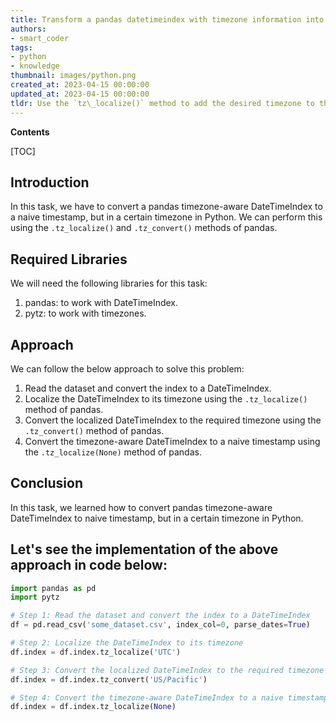 ```yaml
---
title: Transform a pandas datetimeindex with timezone information into an unsophisticated timestamp, while ensuring it is in a specific timezone
authors:
- smart_coder
tags:
- python
- knowledge
thumbnail: images/python.png
created_at: 2023-04-15 00:00:00
updated_at: 2023-04-15 00:00:00
tldr: Use the `tz\_localize()` method to add the desired timezone to the DateTimeIndex and then use the `tz\_convert()` method to convert it to the desired timezone before calling the `to\_pydatetime()` method to obtain a naive timestamp.
---
```


**Contents**

[TOC]

## Introduction
In this task, we have to convert a pandas timezone-aware DateTimeIndex to a naive timestamp, but in a certain timezone in Python. We can perform this using the `.tz_localize()` and `.tz_convert()` methods of pandas.

## Required Libraries
We will need the following libraries for this task:
1. pandas: to work with DateTimeIndex.
2. pytz: to work with timezones.

## Approach
We can follow the below approach to solve this problem:
1. Read the dataset and convert the index to a DateTimeIndex.
2. Localize the DateTimeIndex to its timezone using the `.tz_localize()` method of pandas.
3. Convert the localized DateTimeIndex to the required timezone using the `.tz_convert()` method of pandas.
4. Convert the timezone-aware DateTimeIndex to a naive timestamp using the `.tz_localize(None)` method of pandas.

## Conclusion
In this task, we learned how to convert pandas timezone-aware DateTimeIndex to naive timestamp, but in a certain timezone in Python.

## Let's see the implementation of the above approach in code below: 

```python
import pandas as pd
import pytz

# Step 1: Read the dataset and convert the index to a DateTimeIndex
df = pd.read_csv('some_dataset.csv', index_col=0, parse_dates=True)

# Step 2: Localize the DateTimeIndex to its timezone
df.index = df.index.tz_localize('UTC')

# Step 3: Convert the localized DateTimeIndex to the required timezone
df.index = df.index.tz_convert('US/Pacific')

# Step 4: Convert the timezone-aware DateTimeIndex to a naive timestamp
df.index = df.index.tz_localize(None)
```
